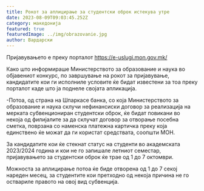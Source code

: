 ```yaml
---
title: Рокот за аплицирање за студентски оброк истекува утре
date: 2023-08-09T09:03:45.252Z
category: македонија
featured: true
featuredImage: ../img/obrazovanie.jpg
author: Вардарски
---
```

<!--StartFragment-->

Пријавувањето е преку порталот https://e-uslugi.mon.gov.mk/

Како што информираше Министерството за образование и наука во објавениот конкурс, по завршување на рокот за пријавување, кандидатите кои ги исполниле условите ќе бидат известени за тоа преку порталот каде што ја поднеле својата апликација.

\-Потоа, од страна на Шпаркасе банка, со која Министерството за образование и наука склучи нефинансиски договор за реализација на мерката субвенциониран студентски оброк, ќе бидат повикани во некоја од филијалите за да склучат договор за отворање посебна сметка, поврзана со наменска платежна картичка преку која единствено ќе можат да ги користат средствата, соопшти МОН.

За кандидатите кои ќе стекнат статус на студенти во академската 2023/2024 година и кои не го запишале летниот семестар, пријавувањето за студентски оброк ќе трае од 1 до 7 октомври.

Можноста за аплицирање потоа ќе биде отворена од 1 до 7 секој нареден месец, за студентите кои претходно од некоја причина не го оствариле правото на овој вид субвенција.

<!--EndFragment-->